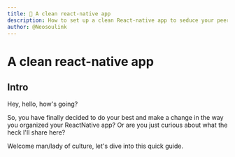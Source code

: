 ```yaml
---
title: 📱 A clean react-native app
description: How to set up a clean React-native app to seduce your peers
author: @Neosoulink 
---
```


#  A clean react-native app

## Intro

Hey, hello, how's going?

So, you have finally decided to do your best and make a change in the way you organized your ReactNative app? Or are you just curious about what the heck I'll share here?

Welcome man/lady of culture, let's dive into this quick guide.

